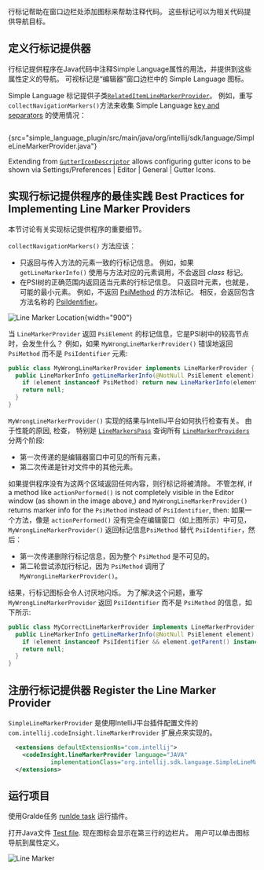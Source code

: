 [//]: # (title: 8. Line Marker Provider)

<!-- Copyright 2000-2021 JetBrains s.r.o. and other contributors. Use of this source code is governed by the Apache 2.0 license that can be found in the LICENSE file. -->

<include src="language_and_filetype.md" include-id="custom_language_tutorial_header"></include>

[comment]: <> (Line markers help annotate code with icons on the gutter.)
行标记帮助在窗口边栏处添加图标来帮助注释代码。
这些标记可以为相关代码提供导航目标。

## 定义行标记提供器
行标记提供程序在Java代码中注释Simple Language属性的用法，并提供到这些属性定义的导航。
可视标记是“编辑器”窗口边栏中的 Simple Language 图标。

Simple Language 标记提供子类[`RelatedItemLineMarkerProvider`](upsource:///platform/lang-api/src/com/intellij/codeInsight/daemon/RelatedItemLineMarkerProvider.java)。
例如，重写`collectNavigationMarkers()`方法来收集 Simple Language [key and separators](language_and_filetype.md#define-the-language) 的使用情况：

```java
```
{src="simple_language_plugin/src/main/java/org/intellij/sdk/language/SimpleLineMarkerProvider.java"}

Extending from [`GutterIconDescriptor`](upsource:///platform/lang-api/src/com/intellij/codeInsight/daemon/GutterIconDescriptor.java) allows configuring gutter icons to be shown via <menupath>Settings/Preferences | Editor | General | Gutter Icons</menupath>.

## 实现行标记提供程序的最佳实践 Best Practices for Implementing Line Marker Providers
本节讨论有关实现标记提供程序的重要细节。

 `collectNavigationMarkers()` 方法应该：
* 只返回与传入方法的元素一致的行标记信息。
  例如，如果 `getLineMarkerInfo()` 使用与方法对应的元素调用，不会返回 _class_ 标记。
* 在PSI树的正确范围内返回适当元素的行标记信息。
  只返回叶元素，也就是，可能的最小元素。
  例如，不返回 [PsiMethod](upsource:///java/java-psi-api/src/com/intellij/psi/PsiMethod.java) 的方法标记。
相反，会返回包含方法名称的 [PsiIdentifier](upsource:///java/java-psi-api/src/com/intellij/psi/PsiIdentifier.java)。

![Line Marker Location](../../../images/tutorials/custom_language_support/img/line_marker_location.png){width="900"}

当 `LineMarkerProvider` 返回 `PsiElement` 的标记信息，它是PSI树中的较高节点时，会发生什么？
例如，如果 `MyWrongLineMarkerProvider()` 错误地返回 `PsiMethod` 而不是 `PsiIdentifier` 元素:

```java
public class MyWrongLineMarkerProvider implements LineMarkerProvider {
  public LineMarkerInfo getLineMarkerInfo(@NotNull PsiElement element) {
    if (element instanceof PsiMethod) return new LineMarkerInfo(element, ...);
    return null;
  }
}
```

`MyWrongLineMarkerProvider()` 实现的结果与IntelliJ平台如何执行检查有关。
由于性能的原因, 检查， 特别是 [`LineMarkersPass`](upsource:///platform/lang-impl/src/com/intellij/codeInsight/daemon/impl/LineMarkersPass.java) 查询所有 [`LineMarkerProviders`](upsource:///platform/lang-api/src/com/intellij/codeInsight/daemon/LineMarkerProviders.java) 分两个阶段:
* 第一次传递的是编辑器窗口中可见的所有元素，
* 第二次传递是针对文件中的其他元素。

如果提供程序没有为这两个区域返回任何内容，则行标记将被清除。
不管怎样, if a method like `actionPerformed()` is not completely visible in the Editor window (as shown in the image above,) and `MyWrongLineMarkerProvider()` returns marker info for the `PsiMethod` instead of `PsiIdentifier`, then:
如果一个方法，像是 `actionPerformed()` 没有完全在编辑窗口（如上图所示）中可见，`MyWrongLineMarkerProvider()` 返回标记信息`PsiMethod` 替代 `PsiIdentifier`，然后：
* 第一次传递删除行标记信息，因为整个 `PsiMethod` 是不可见的。
* 第二轮尝试添加行标记，因为 `PsiMethod` 调用了 `MyWrongLineMarkerProvider()`。

结果，行标记图标会令人讨厌地闪烁。
为了解决这个问题，重写 `MyWrongLineMarkerProvider` 返回 `PsiIdentifier` 而不是 `PsiMethod` 的信息，如下所示:

```java
public class MyCorrectLineMarkerProvider implements LineMarkerProvider {
  public LineMarkerInfo getLineMarkerInfo(@NotNull PsiElement element) {
    if (element instanceof PsiIdentifier && element.getParent() instanceof PsiMethod) return new LineMarkerInfo(element, ...);
    return null;
  }
}
```

## 注册行标记提供器 Register the Line Marker Provider
`SimpleLineMarkerProvider` 是使用IntelliJ平台插件配置文件的 `com.intellij.codeInsight.lineMarkerProvider` 扩展点来实现的。

```xml
  <extensions defaultExtensionNs="com.intellij">
    <codeInsight.lineMarkerProvider language="JAVA"
            implementationClass="org.intellij.sdk.language.SimpleLineMarkerProvider"/>
  </extensions>
```

## 运行项目
使用Gralde任务 [runIde task](gradle_prerequisites.md#running-a-simple-gradle-based-intellij-platform-plugin) 运行插件。

打开Java文件 [Test file](annotator.md#run-the-project).
现在图标会显示在第三行的边栏片。
用户可以单击图标导航到属性定义。

![Line Marker](../../../images/tutorials/custom_language_support/img/line_marker.png)
